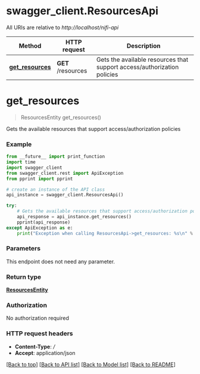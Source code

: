 # swagger_client.ResourcesApi

All URIs are relative to *http://localhost/nifi-api*

Method | HTTP request | Description
------------- | ------------- | -------------
[**get_resources**](ResourcesApi.md#get_resources) | **GET** /resources | Gets the available resources that support access/authorization policies


# **get_resources**
> ResourcesEntity get_resources()

Gets the available resources that support access/authorization policies



### Example 
```python
from __future__ import print_function
import time
import swagger_client
from swagger_client.rest import ApiException
from pprint import pprint

# create an instance of the API class
api_instance = swagger_client.ResourcesApi()

try: 
    # Gets the available resources that support access/authorization policies
    api_response = api_instance.get_resources()
    pprint(api_response)
except ApiException as e:
    print("Exception when calling ResourcesApi->get_resources: %s\n" % e)
```

### Parameters
This endpoint does not need any parameter.

### Return type

[**ResourcesEntity**](ResourcesEntity.md)

### Authorization

No authorization required

### HTTP request headers

 - **Content-Type**: */*
 - **Accept**: application/json

[[Back to top]](#) [[Back to API list]](../README.md#documentation-for-api-endpoints) [[Back to Model list]](../README.md#documentation-for-models) [[Back to README]](../README.md)

